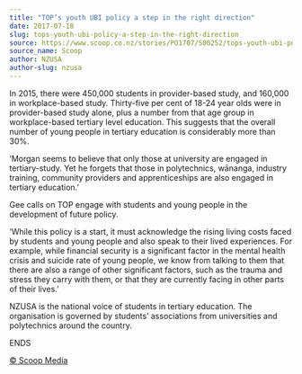 ```yaml
---
title: "TOP’s youth UBI policy a step in the right direction"
date: 2017-07-18
slug: tops-youth-ubi-policy-a-step-in-the-right-direction
source: https://www.scoop.co.nz/stories/PO1707/S00252/tops-youth-ubi-policy-a-step-in-the-right-direction.htm
source_name: Scoop
author: NZUSA
author-slug: nzusa
---
```


<p>In 2015, there were 450,000 students
in provider-based study, and 160,000 in workplace-based
study. Thirty-five per cent of 18-24 year olds were in
provider-based study alone, plus a number from that age
group in workplace-based tertiary level education. This
suggests that the overall number of young people in tertiary
education is considerably more than 30%.</p>

<p>‘Morgan
seems to believe that only those at university are engaged
in tertiary-study. Yet he forgets that those in
polytechnics, wānanga, industry training, community
providers and apprenticeships are also engaged in tertiary
education.’</p>

<p>Gee calls on TOP engage with students and
young people in the development of future policy.</p>

<p>‘While
this policy is a start, it must acknowledge the rising
living costs faced by students and young people and also
speak to their lived experiences. For example, while
financial security is a significant factor in the mental
health crisis and suicide rate of young people, we know from
talking to them that there are also a range of other
significant factors, such as the trauma and stress they
carry with them, or that they are currently facing in other
parts of their lives.’</p>

<p>NZUSA is the national voice of
students in tertiary education. The organisation is governed
by students’ associations from universities and
polytechnics around the
country.</p>

<p>ENDS
</p>

<p>
<a href="http://www.scoop.co.nz/about/terms.html" target="_blank"><span>© Scoop Media</span></a>
         

</p>